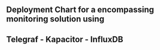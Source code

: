 ## Deployment Chart for a encompassing monitoring solution using
## Telegraf - Kapacitor - InfluxDB



